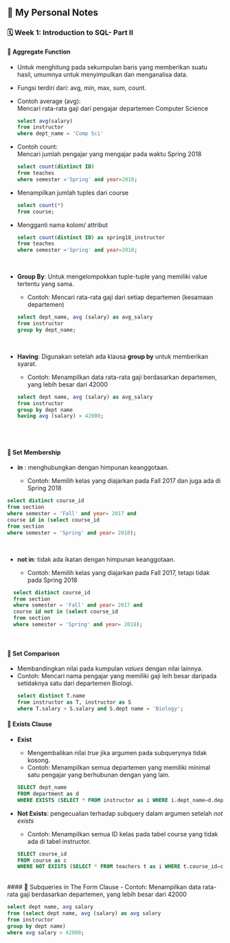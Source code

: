 ## 📘 My Personal Notes

### 🗓️ Week 1: Introduction to SQL- Part II

#### 📍 Aggregate Function
- Untuk menghitung pada sekumpulan baris yang memberikan suatu hasil, umumnya untuk menyimpulkan dan menganalisa data.
- Fungsi terdiri dari: avg, min, max, sum, count.
- Contoh average (avg):<br/>
Mencari rata-rata gaji dari pengajar departemen Computer Science

  ```sql
  select avg(salary)
  from instructor
  where dept_name = 'Comp Sci'
  ```
- Contoh count:<br/>
Mencari jumlah pengajar yang mengajar pada waktu Spring 2018

  ```sql
  select count(distinct ID)
  from teaches
  where semester ='Spring' and year=2018;
  ```
- Menampilkan jumlah tuples dari course
  ```sql
  select count(*)
  from course;
  ```
- Mengganti nama kolom/ attribut

  ```sql
  select count(distinct ID) as spring18_instructor
  from teaches
  where semester ='Spring' and year=2018;
  ```
 <br/>

- **Group By**: Untuk mengelompokkan tuple-tuple yang memiliki value tertentu yang sama.
     * Contoh: Mencari rata-rata gaji dari setiap departemen (kesamaan departemen)
    ```sql
    select dept_name, avg (salary) as avg_salary
    from instructor
    group by dept_name;
  ```
  <br/>

- **Having**: Digunakan setelah ada klausa **group by** untuk memberikan syarat.
     * Contoh: Menampilkan data  rata-rata gaji berdasarkan departemen, yang lebih besar dari 42000
    ```sql
  select dept name, avg (salary) as avg_salary
  from instructor
  group by dept name
  having avg (salary) > 42000;
  ```
  <br/>  <br/>

 
#### 📍 Set Membership
- **in** : menghubungkan dengan himpunan keanggotaan.

   * Contoh: Memilih kelas yang diajarkan pada Fall 2017 dan juga ada di Spring 2018
```sql
select distinct course_id
from section
where semester = 'Fall' and year= 2017 and
course id in (select course_id
from section
where semester = 'Spring' and year= 2018);
```
<br/>

- **not in**: tidak ada ikatan dengan himpunan keanggotaan.

     * Contoh: Memilih kelas yang diajarkan pada Fall 2017, tetapi tidak pada Spring 2018
```sql
  select distinct course_id
  from section
  where semester = 'Fall' and year= 2017 and
  course id not in (select course_id
  from section
  where semester = 'Spring' and year= 2018);
```
<br/>

#### 📍 Set Comparison
- Membandingkan nilai pada kumpulan _values_ dengan nilai lainnya.
- Contoh: Mencari nama pengajar yang memiliki gaji leih besar daripada setidaknya satu dari departemen Biologi.
  ```sql
  select distinct T.name
  from instructor as T, instructor as S
  where T.salary > S.salary and S.dept name = 'Biology';
  ```

#### 📍 Exists Clause 
- **Exist**
     * Mengembalikan nilai _true_ jika argumen pada subquerynya tidak kosong.
     * Contoh: Menampilkan semua departemen yang memiliki minimal satu pengajar yang berhubunan dengan yang lain.
   ```sql
   SELECT dept_name
   FROM department as d
   WHERE EXISTS (SELECT * FROM instructor as i WHERE i.dept_name=d.dept_name);
  ```
- **Not Exists**: pengecualian terhadap subquery dalam argumen setelah _not exists_

    * Contoh: Menampilkan semua ID kelas pada tabel course yang tidak ada di tabel instructor.
   ```sql
   SELECT course_id
   FROM course as c
   WHERE NOT EXISTS (SELECT * FROM teachers t as i WHERE t.course_id=c.course_id);
  ```
<br/>
#### 📍 Subqueries in The Form Clause
- Contoh: Menampilkan data  rata-rata gaji berdasarkan departemen, yang lebih besar dari 42000

   ```sql
   select dept name, avg salary
  from (select dept name, avg (salary) as avg salary
  from instructor
  group by dept name)
  where avg salary > 42000;
  ```
